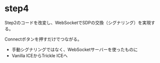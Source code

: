 # step4

Step2のコードを改変し、WebSocketでSDPの交換（シグナリング）を実現する。

Connectボタンを押すだけでつながる。

- 手動シグナリングではなく、WebSocketサーバーを使ったものに
- Vanilla ICEからTrickle ICEへ
